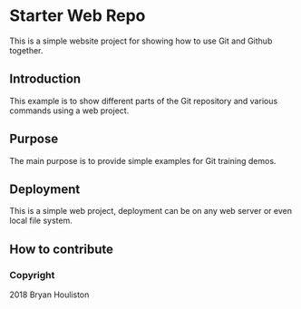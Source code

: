 # Starter Web Repo
This is a simple website project for showing how to use Git and Github together.

## Introduction
This example is to show different parts of the Git repository and various commands using a web project.

## Purpose
The main purpose is to provide simple examples for Git training demos.

## Deployment
This is a simple web project, deployment can be on any web server or even local file system.

## How to contribute

### Copyright

2018 Bryan Houliston